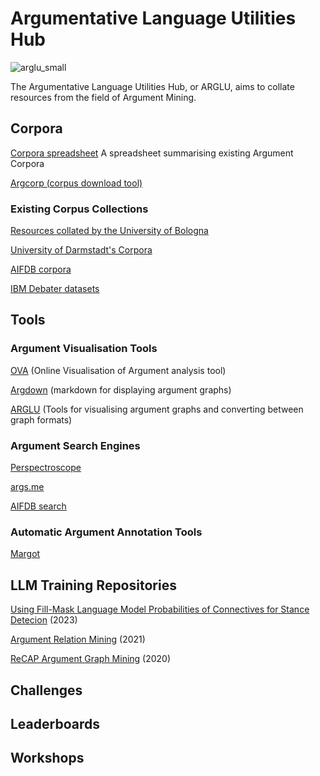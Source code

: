# Argumentative Language Utilities Hub
![arglu_small](https://github.com/acidrobin/arglu-repo/assets/54273015/67999eb8-7742-4d63-b4b7-e2ad0bee45b1)

The Argumentative Language Utilities Hub, or ARGLU, aims to collate resources from the field of Argument Mining. 

## Corpora
[Corpora spreadsheet](https://docs.google.com/spreadsheets/d/1Wr7GalgRuXq_9JeVqqHRUY4BbUXbh3csB-BHozUm9YU/edit?usp=drive_link) A spreadsheet summarising existing Argument Corpora

[Argcorp (corpus download tool)](https://github.com/acidrobin/argcorp)




### Existing Corpus Collections

[Resources collated by the University of Bologna](http://argumentationmining.disi.unibo.it/resources.html)

[University of Darmstadt's Corpora](https://tudatalib.ulb.tu-darmstadt.de/handle/tudatalib/1997)

[AIFDB corpora](http://corpora.aifdb.org)

[IBM Debater datasets](https://research.ibm.com/haifa/dept/vst/debating_data.shtml)


## Tools
### Argument Visualisation Tools
[OVA](https://ova.arg-tech.org) (Online Visualisation of Argument analysis tool)

[Argdown](https://argdown.org/) (markdown for displaying argument graphs)

[ARGLU](https://github.com/acidrobin/arglu) (Tools for visualising argument graphs and converting between graph formats)

### Argument Search Engines

[Perspectroscope](https://github.com/CogComp/perspectroscope?tab=readme-ov-file)

[args.me](https://args.me/index.html)

[AIFDB search](https://www.aifdb.org/search)

### Automatic Argument Annotation Tools
[Margot](http://margot.disi.unibo.it/) 



## LLM Training Repositories

[Using Fill-Mask Language Model Probabilities of Connectives for Stance Detecion](https://github.com/rstodden/stance-detection) (2023)

[Argument Relation Mining](https://github.com/raruidol/ArgumentRelationMining) (2021)

[ReCAP Argument Graph Mining](https://github.com/recap-utr/argument-graph-mining) (2020)



## Challenges

## Leaderboards

## Workshops
